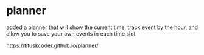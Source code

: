 # planner

added a planner that will show the current time, track event by the hour, and allow you to save your own events in each time slot 

https://tituskcoder.github.io/planner/

